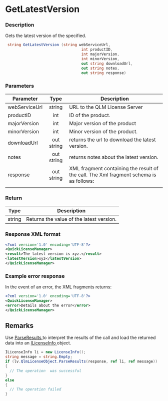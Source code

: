# GetLatestVersion

### Description

Gets the latest version of the specified.

```c#
 string GetLatestVersion (string webServiceUrl, 
                                  int productID, 
                                  int majorVersion, 
                                  int minorVersion, 
                                  out string downloadUrl, 
                                  out string notes, 
                                  out string response)
```

### Parameters

| Parameter     |    Type    | Description                                                                            |
| ------------- | :--------: | -------------------------------------------------------------------------------------- |
| webServiceUrl |   string   | URL to the QLM License Server                                                          |
| productID     |     int    | ID of the product.                                                                     |
| majorVersion  |     int    | Major version of the product                                                           |
| minorVersion  |     int    | Minor version of the product.                                                          |
| downloadUrl   | out string | returns the url to download the latest version.                                        |
| notes         | out string | returns notes about the latest version.                                                |
| response      | out string | XML fragment containing the result of the call. The Xml fragment schema is as follows: |
|               |            |                                                                                        |

### Return

| Type   | Description                              |
| ------ | ---------------------------------------- |
| string | Returns the value of the latest version. |

### Response XML format

```xml
<?xml version='1.0' encoding='UTF-8'?>
<QuickLicenseManager>
<result>The latest version is xyz.</result>
<latestVersion>xyz</latestVersion>
</QuickLicenseManager>
```

### Example error response

In the event of an error, the XML fragments returns:

```xml
<?xml version='1.0' encoding='UTF-8'?>
<QuickLicenseManager>
<error>Details about the error</error>
</QuickLicenseManager>
```

## Remarks

Use [ParseResults ](https://soraco.readme.io/reference/parseresults)to interpret the results of the call and load the returned data into an [ILicenseInfo ](https://soraco.readme.io/reference/ilicenseinfo)object.

```c#
ILicenseInfo li = new LicenseInfo();
string message = string.Empty;
if (lv.QlmLicenseObject.ParseResults(response, ref li, ref message))
{
  // The operation  was successful	
}
else
{
  // The operation failed
}
```
